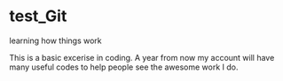 # test_Git
learning how things work 

This is a basic excerise in coding. A year from now my account will have many useful codes to help people see the awesome work I do.

